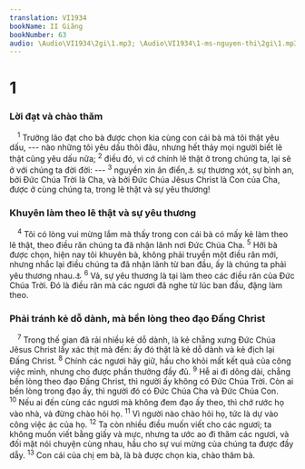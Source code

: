 ```yaml
---
translation: VI1934
bookName: II Giăng 
bookNumber: 63
audio: \Audio\VI1934\2gi\1.mp3; \Audio\VI1934\1-ms-nguyen-thi\2gi\1.mp3; \Audio\VI1934\2-ms-david-dong\2gi\1.mp3
---
```


<div class="title"><h1>1</h1><h3>Lời đạt và chào thăm</h3></div>
<span class="verse 2gi_1_1"> <sup>1</sup> Trưởng lão đạt cho bà được chọn kia cùng con cái bà mà tôi thật yêu dấu, --- nào những tôi yêu dấu thôi đâu, nhưng hết thảy mọi người biết lẽ thật cũng yêu dấu nữa; </span>
<span class="verse 2gi_1_2"><sup>2</sup> điều đó, vì cớ chính lẽ thật ở trong chúng ta, lại sẽ ở với chúng ta đời đời: --- </span>
<span class="verse 2gi_1_3"><sup>3</sup> nguyền xin ân điển,<a data-toggle="tooltip" data-placement="bottom" title="Xem chú thích ở Lu 2:40">⚓</a> sự thương xót, sự bình an, bởi Đức Chúa Trời là Cha, và bởi Đức Chúa Jêsus Christ là Con của Cha, được ở cùng chúng ta, trong lẽ thật và sự yêu thương! <br/></span>
<div class="title"><h3>Khuyên làm theo lẽ thật và sự yêu thương</h3></div>
<span class="verse 2gi_1_4"> <sup>4</sup> Tôi có lòng vui mừng lắm mà thấy trong con cái bà có mấy kẻ làm theo lẽ thật, theo điều răn chúng ta đã nhận lãnh nơi Đức Chúa Cha. </span>
<span class="verse 2gi_1_5"><sup>5</sup> Hỡi bà được chọn, hiện nay tôi khuyên bà, không phải truyền một điều răn mới, nhưng nhắc lại điều chúng ta đã nhận lãnh từ ban đầu, ấy là chúng ta phải yêu thương nhau.<a data-toggle="tooltip" data-placement="bottom" title="Gi 13:34; 15:12,17">⚓</a></span>
<span class="verse 2gi_1_6"><sup>6</sup> Vả, sự yêu thương là tại làm theo các điều răn của Đức Chúa Trời. Đó là điều răn mà các ngươi đã nghe từ lúc ban đầu, đặng làm theo. <br/></span>
<div class="title"><h3>Phải tránh kẻ dỗ dành, mà bền lòng theo đạo Đấng Christ</h3></div>
<span class="verse 2gi_1_7"> <sup>7</sup> Trong thế gian đã rải nhiều kẻ dỗ dành, là kẻ chẳng xưng Đức Chúa Jêsus Christ lấy xác thịt mà đến: ấy đó thật là kẻ dỗ dành và kẻ địch lại Đấng Christ. </span>
<span class="verse 2gi_1_8"><sup>8</sup> Chính các ngươi hãy giữ, hầu cho khỏi mất kết quả của công việc mình, nhưng cho được phần thưởng đầy đủ. </span>
<span class="verse 2gi_1_9"><sup>9</sup> Hễ ai đi dông dài, chẳng bền lòng theo đạo Đấng Christ, thì người ấy không có Đức Chúa Trời. Còn ai bền lòng trong đạo ấy, thì người đó có Đức Chúa Cha và Đức Chúa Con. </span>
<span class="verse 2gi_1_10"><sup>10</sup> Nếu ai đến cùng các ngươi mà không đem đạo ấy theo, thì chớ rước họ vào nhà, và đừng chào hỏi họ. </span>
<span class="verse 2gi_1_11"><sup>11</sup> Vì người nào chào hỏi họ, tức là dự vào công việc ác của họ. </span>
<span class="verse 2gi_1_12"><sup>12</sup> Ta còn nhiều điều muốn viết cho các ngươi; ta không muốn viết bằng giấy và mực, nhưng ta ước ao đi thăm các ngươi, và đối mặt nói chuyện cùng nhau, hầu cho sự vui mừng của chúng ta được đầy dẫy. </span>
<span class="verse 2gi_1_13"><sup>13</sup> Con cái của chị em bà, là bà được chọn kia, chào thăm bà. <br/></span>
